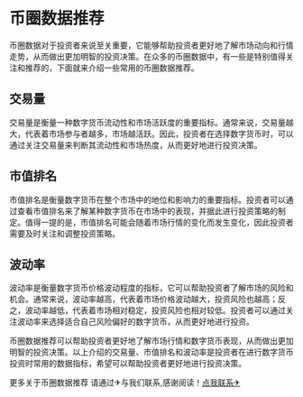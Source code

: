 # 币圈数据推荐

币圈数据对于投资者来说至关重要，它能够帮助投资者更好地了解市场动向和行情走势，从而做出更加明智的投资决策。在众多的币圈数据中，有一些是特别值得关注和推荐的，下面就来介绍一些常用的币圈数据推荐。

## 交易量

交易量是衡量一种数字货币流动性和市场活跃度的重要指标。通常来说，交易量越大，代表着市场参与者越多，市场越活跃。因此，投资者在选择数字货币时，可以通过关注交易量来判断其流动性和市场热度，从而更好地进行投资决策。

## 市值排名

市值排名是衡量数字货币在整个市场中的地位和影响力的重要指标。投资者可以通过查看市值排名来了解某种数字货币在市场中的表现，并据此进行投资策略的制定。值得一提的是，市值排名可能会随着市场行情的变化而发生变化，因此投资者需要及时关注和调整投资策略。

## 波动率

波动率是衡量数字货币价格波动程度的指标，它可以帮助投资者了解市场的风险和机会。通常来说，波动率越高，代表着市场价格波动越大，投资风险也越高；反之，波动率越低，代表着市场相对稳定，投资风险也相对较低。投资者可以通过关注波动率来选择适合自己风险偏好的数字货币，从而更好地进行投资。

币圈数据推荐可以帮助投资者更好地了解市场行情和数字货币表现，从而做出更加明智的投资决策。以上介绍的交易量、市值排名和波动率是投资者在进行数字货币投资时常用的数据指标，希望可以帮助投资者更好地进行投资决策。

更多关于币圈数据推荐 请通过✈与我们联系,感谢阅读！[点我联系✈](https://file.G208.com)